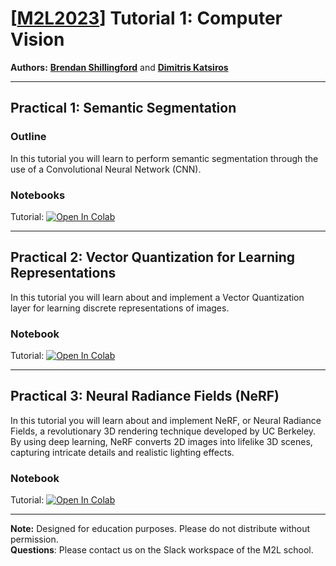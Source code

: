 # [[M2L2023](https://www.m2lschool.org/home)] Tutorial 1: Computer Vision

**Authors:** **[Brendan Shillingford](https://scholar.google.co.uk/citations?user=0tPZW4kAAAAJ&hl=en)** and **[Dimitris Katsiros](https://gr.linkedin.com/in/dkatsiros)**

--- 

## Practical 1: Semantic Segmentation 

### Outline

In this tutorial you will learn to perform semantic segmentation through the use of a Convolutional Neural Network (CNN).

### Notebooks

Tutorial: [![Open In Colab](https://colab.research.google.com/assets/colab-badge.svg)](https://colab.research.google.com/github/M2Lschool/tutorials2023/blob/main/1_cv/notebooks/1_1_segmentation/1_1_segmentation.ipynb)


---

## Practical 2: Vector Quantization for Learning Representations

In this tutorial you will learn about and implement a Vector Quantization layer for learning discrete representations of images.

### Notebook

Tutorial: [![Open In Colab](https://colab.research.google.com/assets/colab-badge.svg)](https://colab.research.google.com/github/M2Lschool/tutorials2023/blob/main/1_cv/notebooks/1_2_vq/1_2_vq.ipynb)


---

## Practical 3: Neural Radiance Fields (NeRF)

In this tutorial you will learn about and implement NeRF, or Neural Radiance Fields, a revolutionary 3D rendering technique developed by UC Berkeley. By using deep learning, NeRF converts 2D images into lifelike 3D scenes, capturing intricate details and realistic lighting effects.

### Notebook

Tutorial: [![Open In Colab](https://colab.research.google.com/assets/colab-badge.svg)](https://colab.research.google.com/github/M2Lschool/tutorials2023/blob/main/1_cv/notebooks/1_3_nerf/1_3_nerf.ipynb)


---

**Note:** Designed for education purposes. Please do not distribute without permission.
<br>
**Questions**: Please contact us on the Slack workspace of the M2L school.